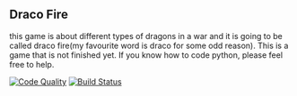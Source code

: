 ## Draco Fire

this game is about different types of dragons in a war and it is going to be called draco fire(my favourite word is draco for some odd reason).
This is a game that is not finished yet. If you know how to code python, please feel free to help.

[![Code Quality](https://www.codefactor.io/repository/github/lunala1/mprb/badge)](https://www.codefactor.io/repository/github/lunala1/mprb) [![Build Status](https://travis-ci.org/lunala1/mprb.svg?branch=master)](https://travis-ci.org/lunala1/mprb)
